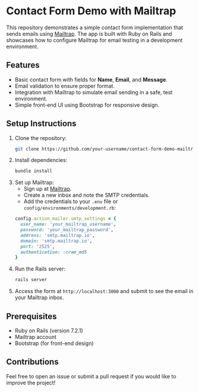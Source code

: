 # Contact Form Demo with Mailtrap

This repository demonstrates a simple contact form implementation that sends emails using [Mailtrap](https://mailtrap.io/). The app is built with Ruby on Rails and showcases how to configure Mailtrap for email testing in a development environment.

## Features
- Basic contact form with fields for **Name**, **Email**, and **Message**.
- Email validation to ensure proper format.
- Integration with Mailtrap to simulate email sending in a safe, test environment.
- Simple front-end UI using Bootstrap for responsive design.

## Setup Instructions

1. Clone the repository:
    ```bash
    git clone https://github.com/your-username/contact-form-demo-mailtrap.git
    ```
2. Install dependencies:
    ```bash
    bundle install
    ```
3. Set up Mailtrap:
    - Sign up at [Mailtrap](https://mailtrap.io/).
    - Create a new inbox and note the SMTP credentials.
    - Add the credentials to your `.env` file or `config/environments/development.rb`:
    ```ruby
    config.action_mailer.smtp_settings = {
      user_name: 'your_mailtrap_username',
      password: 'your_mailtrap_password',
      address: 'smtp.mailtrap.io',
      domain: 'smtp.mailtrap.io',
      port: '2525',
      authentication: :cram_md5
    }
    ```
4. Run the Rails server:
    ```bash
    rails server
    ```
5. Access the form at `http://localhost:3000` and submit to see the email in your Mailtrap inbox.

## Prerequisites
- Ruby on Rails (version 7.2.1)
- Mailtrap account
- Bootstrap (for front-end design)

## Contributions
Feel free to open an issue or submit a pull request if you would like to improve the project!